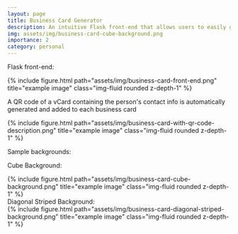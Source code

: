 ```yaml
---
layout: page
title: Business Card Generator
description: An intuitive Flask front-end that allows users to easily generate business cards with stunning backgrounds
img: assets/img/business-card-cube-background.png
importance: 2
category: personal
---
```

Flask front-end:
<div class="row">
    <div class="col-sm mt-3 mt-md-0">
        {% include figure.html path="assets/img/business-card-front-end.png" title="example image" class="img-fluid rounded z-depth-1" %}
    </div>
</div>

A QR code of a vCard containing the person's contact info is automatically generated and added to each business card
<div class="row">
    <div class="col-sm mt-3 mt-md-0">
        {% include figure.html path="assets/img/business-card-with-qr-code-description.png" title="example image" class="img-fluid rounded z-depth-1" %}
    </div>
</div>

Sample backgrounds:

Cube Background:
<div class="row">
    <div class="col-sm mt-3 mt-md-0">
        {% include figure.html path="assets/img/business-card-cube-background.png" title="example image" class="img-fluid rounded z-depth-1" %}
    </div>
</div>
Diagonal Striped Background:
<div class="row">
    <div class="col-sm mt-3 mt-md-0">
        {% include figure.html path="assets/img/business-card-diagonal-striped-background.png" title="example image" class="img-fluid rounded z-depth-1" %}
    </div>
</div>
